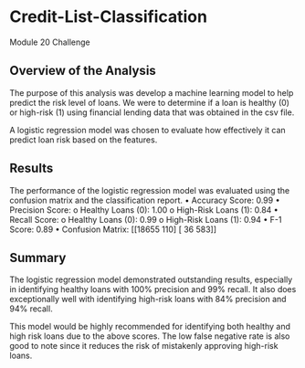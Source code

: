 # Credit-List-Classification
Module 20 Challenge

## Overview of the Analysis

The purpose of this analysis was develop a machine learning model to help predict the risk level of loans. We were to determine if a loan is healthy (0) or high-risk (1) using financial lending data that was obtained in the csv file.

A logistic regression model was chosen to evaluate how effectively it can predict loan risk based on the features.

## Results

The performance of the logistic regression model was evaluated using the confusion matrix and the classification report.
•    Accuracy Score: 0.99 
•    Precision Score: 
  o    Healthy Loans (0): 1.00
  o    High-Risk Loans (1): 0.84
•    Recall Score: 
  o    Healthy Loans (0): 0.99 
  o    High-Risk Loans (1): 0.94
•    F-1 Score: 0.89 
•    Confusion Matrix: 
  [[18655 110] 
  [ 36 583]]


## Summary

The logistic regression model demonstrated outstanding results, especially in identifying healthy loans with 100% precision and 99% recall. It also does exceptionally well with identifying high-risk loans with 84% precision and 94% recall.

This model would be highly recommended for identifying both healthy and high risk loans due to the above scores. The low false negative rate is also good to note since it reduces the risk of mistakenly approving high-risk loans.

